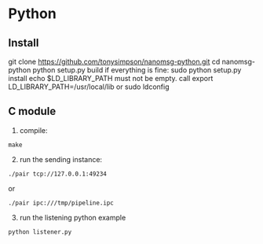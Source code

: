 # Python

## Install

git clone https://github.com/tonysimpson/nanomsg-python.git
cd nanomsg-python
python setup.py build
if everything is fine:
sudo python setup.py install
echo $LD_LIBRARY_PATH must not be empty. call
export LD_LIBRARY_PATH=/usr/local/lib
or
sudo ldconfig


## 

## C module


1. compile: 

```
make
```


2. run the sending instance:
```
./pair tcp://127.0.0.1:49234 
```
or 
```
./pair ipc:///tmp/pipeline.ipc
```

3. run the listening python example
```
python listener.py
```


